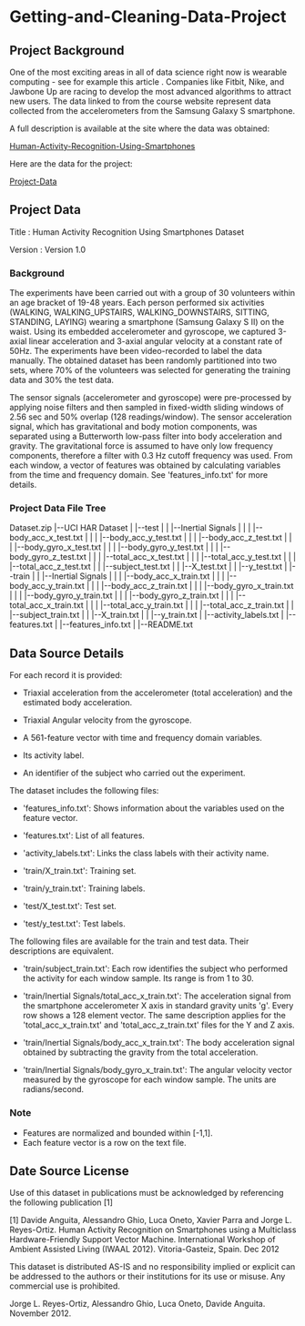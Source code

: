# Getting-and-Cleaning-Data-Project

## Project Background

One of the most exciting areas in all of data science right now is wearable computing - see for example this article . Companies like Fitbit, Nike, and Jawbone Up are racing to develop the most advanced algorithms to attract new users. The data linked to from the course website represent data collected from the accelerometers from the Samsung Galaxy S smartphone. 

A full description is available at the site where the data was obtained:

[Human-Activity-Recognition-Using-Smartphones](http://archive.ics.uci.edu/ml/datasets/Human+Activity+Recognition+Using+Smartphones)

Here are the data for the project:

[Project-Data]


## Project Data

Title   : Human Activity Recognition Using Smartphones Dataset

Version : Version 1.0

### Background
The experiments have been carried out with a group of 30 volunteers within an age bracket of 19-48 years. Each person performed six activities (WALKING, WALKING_UPSTAIRS, WALKING_DOWNSTAIRS, SITTING, STANDING, LAYING) wearing a smartphone (Samsung Galaxy S II) on the waist. Using its embedded accelerometer and gyroscope, we captured 3-axial linear acceleration and 3-axial angular velocity at a constant rate of 50Hz. The experiments have been video-recorded to label the data manually. The obtained dataset has been randomly partitioned into two sets, where 70% of the volunteers was selected for generating the training data and 30% the test data. 

The sensor signals (accelerometer and gyroscope) were pre-processed by applying noise filters and then sampled in fixed-width sliding windows of 2.56 sec and 50% overlap (128 readings/window). The sensor acceleration signal, which has gravitational and body motion components, was separated using a Butterworth low-pass filter into body acceleration and gravity. The gravitational force is assumed to have only low frequency components, therefore a filter with 0.3 Hz cutoff frequency was used. From each window, a vector of features was obtained by calculating variables from the time and frequency domain. See 'features_info.txt' for more details. 

### Project Data File Tree

Dataset.zip
  |--UCI HAR Dataset
  | |--test
  | | |--Inertial Signals
  | | | |--body_acc_x_test.txt
  | | | |--body_acc_y_test.txt
  | | | |--body_acc_z_test.txt
  | | | |--body_gyro_x_test.txt
  | | | |--body_gyro_y_test.txt
  | | | |--body_gyro_z_test.txt
  | | | |--total_acc_x_test.txt
  | | | |--total_acc_y_test.txt
  | | | |--total_acc_z_test.txt
  | | |--subject_test.txt
  | | |--X_test.txt
  | | |--y_test.txt
  | |--train
  | | |--Inertial Signals
  | | | |--body_acc_x_train.txt
  | | | |--body_acc_y_train.txt
  | | | |--body_acc_z_train.txt
  | | | |--body_gyro_x_train.txt
  | | | |--body_gyro_y_train.txt
  | | | |--body_gyro_z_train.txt
  | | | |--total_acc_x_train.txt
  | | | |--total_acc_y_train.txt
  | | | |--total_acc_z_train.txt
  | | |--subject_train.txt
  | | |--X_train.txt
  | | |--y_train.txt
  | |--activity_labels.txt
  | |--features.txt
  | |--features_info.txt
  | |--README.txt


## Data Source Details

For each record it is provided:

- Triaxial acceleration from the accelerometer (total acceleration) and the estimated body acceleration.

- Triaxial Angular velocity from the gyroscope. 

- A 561-feature vector with time and frequency domain variables. 

- Its activity label. 

- An identifier of the subject who carried out the experiment.

The dataset includes the following files:

- 'features_info.txt': Shows information about the variables used on the feature vector.

* 'features.txt': List of all features.

* 'activity_labels.txt': Links the class labels with their activity name.

* 'train/X_train.txt': Training set.

* 'train/y_train.txt': Training labels.

* 'test/X_test.txt': Test set.

* 'test/y_test.txt': Test labels.

The following files are available for the train and test data. Their descriptions are equivalent. 

* 'train/subject_train.txt': Each row identifies the subject who performed the activity for each window sample. Its range is from 1 to 30. 

* 'train/Inertial Signals/total_acc_x_train.txt': The acceleration signal from the smartphone accelerometer X axis in standard gravity units 'g'. Every row shows a 128 element vector. The same description applies for the 'total_acc_x_train.txt' and 'total_acc_z_train.txt' files for the Y and Z axis. 

* 'train/Inertial Signals/body_acc_x_train.txt': The body acceleration signal obtained by subtracting the gravity from the total acceleration. 

* 'train/Inertial Signals/body_gyro_x_train.txt': The angular velocity vector measured by the gyroscope for each window sample. The units are radians/second. 

### Note
- Features are normalized and bounded within [-1,1].
- Each feature vector is a row on the text file.

## Date Source License
Use of this dataset in publications must be acknowledged by referencing the following publication [1] 

[1] Davide Anguita, Alessandro Ghio, Luca Oneto, Xavier Parra and Jorge L. Reyes-Ortiz. Human Activity Recognition on Smartphones using a Multiclass Hardware-Friendly Support Vector Machine. International Workshop of Ambient Assisted Living (IWAAL 2012). Vitoria-Gasteiz, Spain. Dec 2012

This dataset is distributed AS-IS and no responsibility implied or explicit can be addressed to the authors or their institutions for its use or misuse. Any commercial use is prohibited.

Jorge L. Reyes-Ortiz, Alessandro Ghio, Luca Oneto, Davide Anguita. November 2012.

[Project-Data]:https://d396qusza40orc.cloudfront.net/getdata%2Fprojectfiles%2FUCI%20HAR%20Dataset.zip